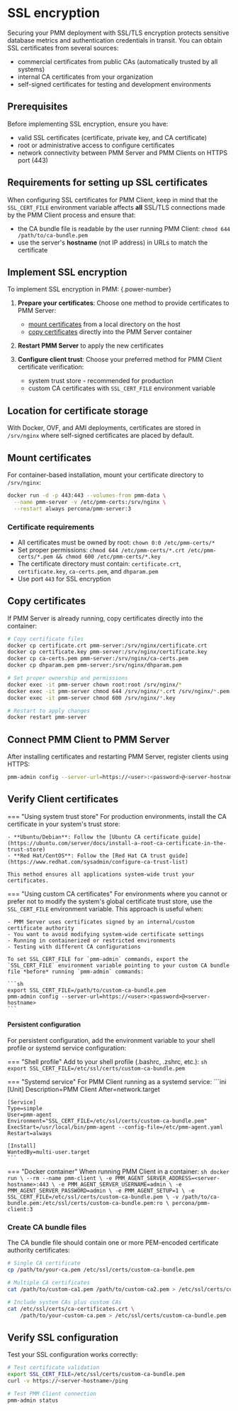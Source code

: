 # SSL encryption

Securing your PMM deployment with SSL/TLS encryption protects sensitive database metrics and authentication credentials in transit. 
You can obtain SSL certificates from several sources:

- commercial certificates from public CAs (automatically trusted by all systems)
- internal CA certificates from your organization 
- self-signed certificates for testing and development environments

## Prerequisites

Before implementing SSL encryption, ensure you have:

- valid SSL certificates (certificate, private key, and CA certificate)
- root or administrative access to configure certificates
- network connectivity between PMM Server and PMM Clients on HTTPS port (443)

## Requirements for setting up SSL certificates 

When configuring SSL certificates for PMM Client, keep in mind that the `SSL_CERT_FILE` environment variable affects **all** SSL/TLS connections made by the PMM Client process and ensure that:

- the CA bundle file is readable by the user running PMM Client: `chmod 644 /path/to/ca-bundle.pem`
- use the server's **hostname** (not IP address) in URLs to match the certificate

## Implement SSL encryption

To implement SSL encryption in PMM:
{.power-number}

1. **Prepare your certificates**: Choose one method to provide certificates to PMM Server:
    - [mount certificates](#mounting-certificates) from a local directory on the host
    - [copy certificates](#copying-certificates) directly into the PMM Server container

2. **Restart PMM Server** to apply the new certificates

3. **Configure client trust**: Choose your preferred method for PMM Client certificate verification:
    - system trust store - recommended for production
    - custom CA certificates with `SSL_CERT_FILE` environment variable 

## Location for certificate storage 

With Docker, OVF, and AMI deployments, certificates are stored in `/srv/nginx` where self-signed certificates are placed by default.

## Mount certificates

For container-based installation, mount your certificate directory to `/srv/nginx`:

```sh
docker run -d -p 443:443 --volumes-from pmm-data \
  --name pmm-server -v /etc/pmm-certs:/srv/nginx \
  --restart always percona/pmm-server:3
```

### Certificate requirements

- All certificates must be owned by root: `chown 0:0 /etc/pmm-certs/*`
- Set proper permissions: `chmod 644 /etc/pmm-certs/*.crt /etc/pmm-certs/*.pem && chmod 600 /etc/pmm-certs/*.key`
- The certificate directory must contain: `certificate.crt`, `certificate.key`, `ca-certs.pem`, and `dhparam.pem`
- Use port `443` for SSL encryption

## Copy certificates

If PMM Server is already running, copy certificates directly into the container:

```sh
# Copy certificate files
docker cp certificate.crt pmm-server:/srv/nginx/certificate.crt
docker cp certificate.key pmm-server:/srv/nginx/certificate.key
docker cp ca-certs.pem pmm-server:/srv/nginx/ca-certs.pem
docker cp dhparam.pem pmm-server:/srv/nginx/dhparam.pem

# Set proper ownership and permissions
docker exec -it pmm-server chown root:root /srv/nginx/*
docker exec -it pmm-server chmod 644 /srv/nginx/*.crt /srv/nginx/*.pem
docker exec -it pmm-server chmod 600 /srv/nginx/*.key

# Restart to apply changes
docker restart pmm-server
```

## Connect PMM Client to PMM Server

After installing certificates and restarting PMM Server, register clients using HTTPS:

```sh
pmm-admin config --server-url=https://<user>:<password>@<server-hostname>
```

## Verify Client certificates

=== "Using system trust store"
    For production environments, install the CA certificate in your system's trust store:

    - **Ubuntu/Debian**: Follow the [Ubuntu CA certificate guide](https://ubuntu.com/server/docs/install-a-root-ca-certificate-in-the-trust-store)
    - **Red Hat/CentOS**: Follow the [Red Hat CA trust guide](https://www.redhat.com/sysadmin/configure-ca-trust-list)

    This method ensures all applications system-wide trust your certificates.

=== "Using custom CA certificates"
    For environments where you cannot or prefer not to modify the system's global certificate trust store, use the `SSL_CERT_FILE` environment variable. This approach is useful when:

    - PMM Server uses certificates signed by an internal/custom certificate authority
    - You want to avoid modifying system-wide certificate settings
    - Running in containerized or restricted environments
    - Testing with different CA configurations
    
    To set SSL_CERT_FILE for `pmm-admin` commands, export the `SSL_CERT_FILE` environment variable pointing to your custom CA bundle file *before* running `pmm-admin` commands:

    ```sh
    export SSL_CERT_FILE=/path/to/custom-ca-bundle.pem
    pmm-admin config --server-url=https://<user>:<password>@<server-hostname>
    ```

#### Persistent configuration

For persistent configuration, add the environment variable to your shell profile or systemd service configuration:

=== "Shell profile"
    Add to your shell profile (.bashrc, .zshrc, etc.):
    ```sh         
    export SSL_CERT_FILE=/etc/ssl/certs/custom-ca-bundle.pem
    ```

=== "Systemd service"
    For PMM Client running as a systemd service:
    ```ini
    [Unit]
    Description=PMM Client
    After=network.target

    [Service]
    Type=simple
    User=pmm-agent
    Environment="SSL_CERT_FILE=/etc/ssl/certs/custom-ca-bundle.pem"
    ExecStart=/usr/local/bin/pmm-agent --config-file=/etc/pmm-agent.yaml
    Restart=always

    [Install]
    WantedBy=multi-user.target
    ```
=== "Docker container"
    When running PMM Client in a container:
    ```sh
    docker run \
        --rm --name pmm-client \
        -e PMM_AGENT_SERVER_ADDRESS=<server-hostname>:443 \
        -e PMM_AGENT_SERVER_USERNAME=admin \
        -e PMM_AGENT_SERVER_PASSWORD=admin \
        -e PMM_AGENT_SETUP=1 \
        -e SSL_CERT_FILE=/etc/ssl/certs/custom-ca-bundle.pem \
        -v /path/to/ca-bundle.pem:/etc/ssl/certs/custom-ca-bundle.pem:ro \
        percona/pmm-client:3
    ```

### Create CA bundle files

The CA bundle file should contain one or more PEM-encoded certificate authority certificates:

```sh
# Single CA certificate
cp /path/to/your-ca.pem /etc/ssl/certs/custom-ca-bundle.pem

# Multiple CA certificates
cat /path/to/custom-ca1.pem /path/to/custom-ca2.pem > /etc/ssl/certs/custom-ca-bundle.pem

# Include system CAs plus custom CAs
cat /etc/ssl/certs/ca-certificates.crt \
    /path/to/your-custom-ca.pem > /etc/ssl/certs/custom-ca-bundle.pem
```

## Verify SSL configuration

Test your SSL configuration works correctly:

```sh
# Test certificate validation
export SSL_CERT_FILE=/etc/ssl/certs/custom-ca-bundle.pem
curl -v https://<server-hostname>/ping

# Test PMM Client connection
pmm-admin status
```
